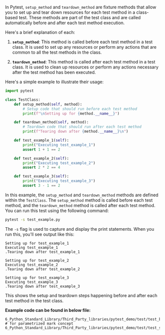 In Pytest, `setup_method` and `teardown_method` are 
fixture methods that allow you to set up and tear down 
resources for each test method in a class-based test.
These methods are part of the test class and are called
automatically before and after each test method execution.

Here's a brief explanation of each:

1. **`setup_method`**: This method is called before each test method 
in a test class. It is used to set up any resources or perform any
actions that are common to all the test methods in the class.

2. **`teardown_method`**: This method is called after each test
method in a test class. It is used to clean up resources or perform
any actions necessary after the test method has been executed.

Here's a simple example to illustrate their usage:

```python
import pytest

class TestClass:
    def setup_method(self, method):
        # Setup code that should run before each test method
        print(f"\nSetting up for {method.__name__}")

    def teardown_method(self, method):
        # Teardown code that should run after each test method
        print(f"Tearing down after {method.__name__}\n")

    def test_example_1(self):
        print("Executing test_example_1")
        assert 1 + 1 == 2

    def test_example_2(self):
        print("Executing test_example_2")
        assert 2 * 2 == 4

    def test_example_3(self):
        print("Executing test_example_3")
        assert 3 - 1 == 2
```

In this example, the `setup_method` and `teardown_method` methods
are defined within the `TestClass`. The `setup_method` method is
called before each test method, and the `teardown_method` method 
is called after each test method. You can run this test using the
following command:

```bash
pytest -s test_example.py
```

The `-s` flag is used to capture and display the print statements.
When you run this, you'll see output like this:

```
Setting up for test_example_1
Executing test_example_1
.Tearing down after test_example_1

Setting up for test_example_2
Executing test_example_2
.Tearing down after test_example_2

Setting up for test_example_3
Executing test_example_3
.Tearing down after test_example_3
```

This shows the setup and teardown steps happening before and after
each test method in the test class.

**Example code can be found in below file:**
```commandline
6_Python_Standard_Library/Third_Party_libraries/pytest_demo/test/test_b_shapes.py
# for parametrized mark concept
6_Python_Standard_Library/Third_Party_libraries/pytest_demo/test/test_square.py
```